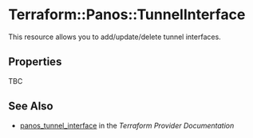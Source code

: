 # Terraform::Panos::TunnelInterface

This resource allows you to add/update/delete tunnel interfaces.

## Properties

TBC

## See Also

* [panos_tunnel_interface](https://www.terraform.io/docs/providers/panos/r/tunnel_interface.html) in the _Terraform Provider Documentation_